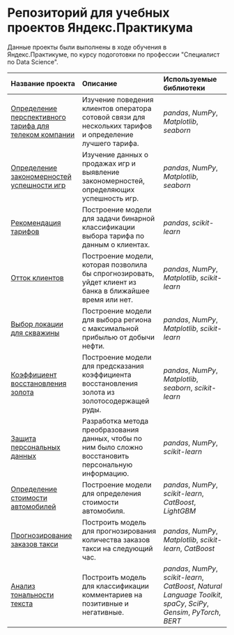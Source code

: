# Репозиторий для учебных проектов Яндекс.Практикума

Данные проекты были выполнены в ходе обучения в Яндекс.Практикуме, по курсу подоготовки по профессии "Специалист по Data Science".

| Название проекта | Описание | Используемые библиотеки | 
| :---------------------- | :---------------------- | :---------------------- |
| [Определение перспективного тарифа для телеком компании](tariff-for-telecom) | Изучение поведения клиентов оператора сотовой связи для нескольких тарифов и определение лучшего тарифа. | *pandas*, *NumPy*, *Matplotlib*, *seaborn* |
| [Определение закономерностей успешности игр](game-success-rate) | Изучение данных о продажах игр и выявление закономерностей, определяющих успешность игр. | *pandas*, *NumPy*, *Matplotlib*, *seaborn* |
| [Рекомендация тарифов](tariff-recommendation) | Построение модели для задачи бинарной классификации выбора тарифа по данным о клиентах. | *pandas*, *scikit-learn* |
| [Отток клиентов](customer-churn) | Построение модели, которая позволила бы спрогнозировать, уйдет клиент из банка в ближайшее время или нет. | *pandas*, *NumPy*, *Matplotlib*, *scikit-learn* |
| [Выбор локации для скважины](location-borehole) | Построение модели для выбора региона с максимальной прибылью от добычи нефти. | *pandas*, *NumPy*, *Matplotlib*, *scikit-learn* |
| [Коэффициент восстановления золота](gold-recovery) | Построение модели для предсказания коэффициента восстановления золота из золотосодержащей руды. | *pandas*, *NumPy*, *Matplotlib*, *seaborn*, *scikit-learn* |
| [Защита персональных данных](protection-personal-data) | Разработка метода преобразования данных, чтобы по ним было сложно восстановить персональную информацию. | *pandas*, *NumPy*, *scikit-learn* |
| [Определение стоимости автомобилей](cars-cost) | Построение модели для определения стоимости автомобиля. | *pandas*, *NumPy*, *scikit-learn*, *CatBoost*, *LightGBM* |
| [Прогнозирование заказов такси](taxi-orders) | Построить модель для прогнозирования количества заказов такси на следующий час. | *pandas*, *NumPy*, *Matplotlib*, *scikit-learn*, *CatBoost* |
| [Анализ тональности текста](sentiment-analysis) | Построить модель для классификации комментариев на позитивные и негативные. | *pandas*, *NumPy*, *scikit-learn*, *CatBoost*, *Natural Language Toolkit*, *spaCy*, *SciPy*, *Gensim*, *PyTorch*, *BERT* |